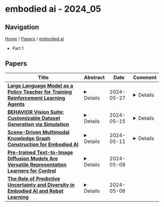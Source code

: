 # embodied ai - 2024_05

## Navigation

[Home](https://lixin97.github.io/arXivRadar) / [Papers](https://lixin97.github.io/arXivRadar/papers) / [embodied ai](https://lixin97.github.io/arXivRadar/papers/embodied_ai)

- Part 1

## Papers

| **Title** | **Abstract** | **Date** | **Comment** |
| --- | --- | --- | --- |
| **[Large Language Model as a Policy Teacher for Training Reinforcement Learning Agents](http://arxiv.org/abs/2311.13373v6)** | <details>Recent studies have uncovered the potential of Large Language Models (LLMs) in addressing complex sequential decision-making tasks through the provision of high-level instructions. However, LLM-based agents lack specialization in tackling specific target problems, particularly in real-time dynamic environments. Additionally, deploying an LLM-based agent in practical scenarios can be both costly and time-consuming. On the other hand, reinforcement learning (RL) approaches train agents that specialize in the target task but often suffer from low sampling efficiency and high exploration costs. In this paper, we introduce a novel framework that addresses these challenges by training a smaller, specialized student RL agent using instructions from an LLM-based teacher agent. By incorporating the guidance from the teacher agent, the student agent can distill the prior knowledge of the LLM into its own model. Consequently, the student agent can be trained with significantly less data. Moreover, through further training with environment feedback, the student agent surpasses the capabilities of its teacher for completing the target task. We conducted experiments on challenging MiniGrid and Habitat environments, specifically designed for embodied AI research, to evaluate the effectiveness of our framework. The results clearly demonstrate that our approach achieves superior performance compared to strong baseline methods. Our code is available at https://github.com/ZJLAB-AMMI/LLM4Teach.</details> | 2024-05-27 | <details>Accepted and Published by IJCAI 2024</details> |
| **[BEHAVIOR Vision Suite: Customizable Dataset Generation via Simulation](http://arxiv.org/abs/2405.09546v1)** | <details>The systematic evaluation and understanding of computer vision models under varying conditions require large amounts of data with comprehensive and customized labels, which real-world vision datasets rarely satisfy. While current synthetic data generators offer a promising alternative, particularly for embodied AI tasks, they often fall short for computer vision tasks due to low asset and rendering quality, limited diversity, and unrealistic physical properties. We introduce the BEHAVIOR Vision Suite (BVS), a set of tools and assets to generate fully customized synthetic data for systematic evaluation of computer vision models, based on the newly developed embodied AI benchmark, BEHAVIOR-1K. BVS supports a large number of adjustable parameters at the scene level (e.g., lighting, object placement), the object level (e.g., joint configuration, attributes such as "filled" and "folded"), and the camera level (e.g., field of view, focal length). Researchers can arbitrarily vary these parameters during data generation to perform controlled experiments. We showcase three example application scenarios: systematically evaluating the robustness of models across different continuous axes of domain shift, evaluating scene understanding models on the same set of images, and training and evaluating simulation-to-real transfer for a novel vision task: unary and binary state prediction. Project website: https://behavior-vision-suite.github.io/</details> | 2024-05-15 | <details>CVPR 2024 (Highlight). Project website: https://behavior-vision-suite.github.io/</details> |
| **[Scene-Driven Multimodal Knowledge Graph Construction for Embodied AI](http://arxiv.org/abs/2311.03783v2)** | <details>Embodied AI is one of the most popular studies in artificial intelligence and robotics, which can effectively improve the intelligence of real-world agents (i.e. robots) serving human beings. Scene knowledge is important for an agent to understand the surroundings and make correct decisions in the varied open world. Currently, knowledge base for embodied tasks is missing and most existing work use general knowledge base or pre-trained models to enhance the intelligence of an agent. For conventional knowledge base, it is sparse, insufficient in capacity and cost in data collection. For pre-trained models, they face the uncertainty of knowledge and hard maintenance. To overcome the challenges of scene knowledge, we propose a scene-driven multimodal knowledge graph (Scene-MMKG) construction method combining conventional knowledge engineering and large language models. A unified scene knowledge injection framework is introduced for knowledge representation. To evaluate the advantages of our proposed method, we instantiate Scene-MMKG considering typical indoor robotic functionalities (Manipulation and Mobility), named ManipMob-MMKG. Comparisons in characteristics indicate our instantiated ManipMob-MMKG has broad superiority in data-collection efficiency and knowledge quality. Experimental results on typical embodied tasks show that knowledge-enhanced methods using our instantiated ManipMob-MMKG can improve the performance obviously without re-designing model structures complexly. Our project can be found at https://sites.google.com/view/manipmob-mmkg</details> | 2024-05-11 | <details>14 pages, 6 figures</details> |
| **[Pre-trained Text-to-Image Diffusion Models Are Versatile Representation Learners for Control](http://arxiv.org/abs/2405.05852v1)** | <details>Embodied AI agents require a fine-grained understanding of the physical world mediated through visual and language inputs. Such capabilities are difficult to learn solely from task-specific data. This has led to the emergence of pre-trained vision-language models as a tool for transferring representations learned from internet-scale data to downstream tasks and new domains. However, commonly used contrastively trained representations such as in CLIP have been shown to fail at enabling embodied agents to gain a sufficiently fine-grained scene understanding -- a capability vital for control. To address this shortcoming, we consider representations from pre-trained text-to-image diffusion models, which are explicitly optimized to generate images from text prompts and as such, contain text-conditioned representations that reflect highly fine-grained visuo-spatial information. Using pre-trained text-to-image diffusion models, we construct Stable Control Representations which allow learning downstream control policies that generalize to complex, open-ended environments. We show that policies learned using Stable Control Representations are competitive with state-of-the-art representation learning approaches across a broad range of simulated control settings, encompassing challenging manipulation and navigation tasks. Most notably, we show that Stable Control Representations enable learning policies that exhibit state-of-the-art performance on OVMM, a difficult open-vocabulary navigation benchmark.</details> | 2024-05-09 |  |
| **[The Role of Predictive Uncertainty and Diversity in Embodied AI and Robot Learning](http://arxiv.org/abs/2405.03164v1)** | <details>Uncertainty has long been a critical area of study in robotics, particularly when robots are equipped with analytical models. As we move towards the widespread use of deep neural networks in robots, which have demonstrated remarkable performance in research settings, understanding the nuances of uncertainty becomes crucial for their real-world deployment. This guide offers an overview of the importance of uncertainty and provides methods to quantify and evaluate it from an applications perspective.</details> | 2024-05-06 |  |
